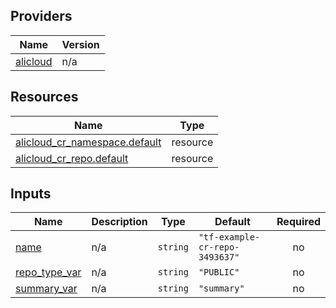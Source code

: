 <!-- BEGIN_TF_DOCS -->
## Providers

| Name | Version |
|------|---------|
| <a name="provider_alicloud"></a> [alicloud](#provider\_alicloud) | n/a |

## Resources

| Name | Type |
|------|------|
| [alicloud_cr_namespace.default](https://registry.terraform.io/providers/hashicorp/alicloud/latest/docs/resources/cr_namespace) | resource |
| [alicloud_cr_repo.default](https://registry.terraform.io/providers/hashicorp/alicloud/latest/docs/resources/cr_repo) | resource |

## Inputs

| Name | Description | Type | Default | Required |
|------|-------------|------|---------|:--------:|
| <a name="input_name"></a> [name](#input\_name) | n/a | `string` | `"tf-example-cr-repo-3493637"` | no |
| <a name="input_repo_type_var"></a> [repo\_type\_var](#input\_repo\_type\_var) | n/a | `string` | `"PUBLIC"` | no |
| <a name="input_summary_var"></a> [summary\_var](#input\_summary\_var) | n/a | `string` | `"summary"` | no |
<!-- END_TF_DOCS -->    